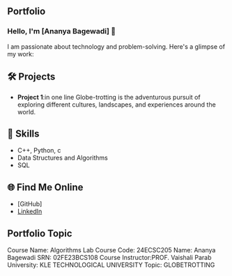 ## Portfolio

### Hello, I'm [Ananya Bagewadi] 👋

I am passionate about technology and problem-solving. Here's a glimpse of my work:

## 🛠️ Projects
- **Project 1**:in one line
Globe-trotting is the adventurous pursuit of exploring different cultures, landscapes, and experiences around the world. 



## 🚀 Skills
- C++, Python, c
- Data Structures and Algorithms
- SQL


## 🌐 Find Me Online
- [GitHub]
- [LinkedIn](https://linkedin.com/in/ananya-bagewadi-b28271336)

## Portfolio Topic

Course Name: Algorithms Lab
Course Code: 24ECSC205
Name: Ananya Bagewadi
SRN: 02FE23BCS108
Course Instructor:PROF. Vaishali Parab
University: KLE TECHNOLOGICAL UNIVERSITY
Topic: GLOBETROTTING

